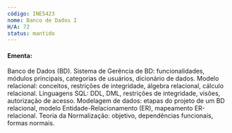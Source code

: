 ```yaml
---
código: INE5423
nome: Banco de Dados I
H/A: 72
status: mantido
---
```


#### Ementa:
Banco de Dados (BD). Sistema de Gerência de BD: funcionalidades, módulos principais, categorias de usuários, dicionário de dados. Modelo relacional: conceitos, restrições de integridade, álgebra relacional, cálculo relacional. Linguagens SQL: DDL, DML, restrições de integridade, visões, autorização de acesso. Modelagem de dados: etapas do projeto de um BD relacional, modelo Entidade-Relacionamento (ER), mapeamento ER-relacional. Teoria da Normalização: objetivo, dependências funcionais, formas normais.

